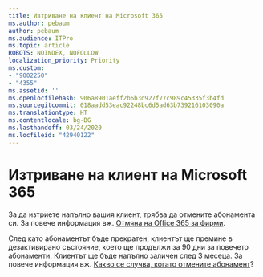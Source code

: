 ```yaml
---
title: Изтриване на клиент на Microsoft 365
ms.author: pebaum
author: pebaum
ms.audience: ITPro
ms.topic: article
ROBOTS: NOINDEX, NOFOLLOW
localization_priority: Priority
ms.custom:
- "9002250"
- "4355"
ms.assetid: ''
ms.openlocfilehash: 906a8901aeff2b6b3d927f77c989c45335f3b4fd
ms.sourcegitcommit: 018aadd53eac92248bc6d5ad63b739216103090a
ms.translationtype: HT
ms.contentlocale: bg-BG
ms.lasthandoff: 03/24/2020
ms.locfileid: "42940122"
---
```

# <a name="delete-microsoft-365-tenant"></a>Изтриване на клиент на Microsoft 365

За да изтриете напълно вашия клиент, трябва да отмените абонамента си. За повече информация вж. [Отмяна на Office 365 за фирми](https://docs.microsoft.com/microsoft-365/commerce/subscriptions/cancel-your-subscription?view=o365-worldwide). 
 
След като абонаментът бъде прекратен, клиентът ще премине в дезактивирано състояние, което ще продължи за 90 дни за повечето абонаменти. Клиентът ще бъде напълно заличен след 3 месеца. За повече информация вж. [Какво се случва, когато отмените абонамент](https://docs.microsoft.com/microsoft-365/commerce/subscriptions/cancel-your-subscription?view=o365-worldwide#what-happens-when-you-cancel-a-subscription)?
